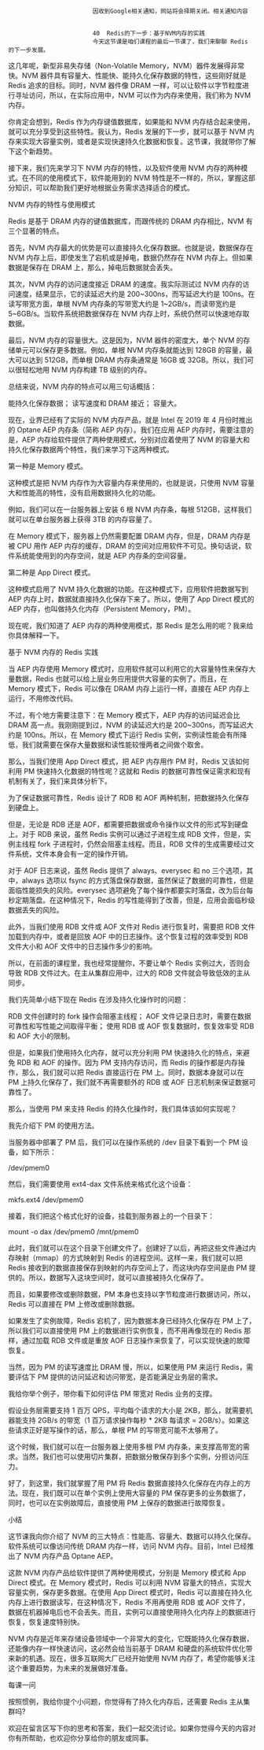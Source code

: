 
                            
                            因收到Google相关通知，网站将会择期关闭。相关通知内容
                            
                            
                            40  Redis的下一步：基于NVM内存的实践
                            今天这节课是咱们课程的最后一节课了，我们来聊聊 Redis 的下一步发展。

这几年呢，新型非易失存储（Non-Volatile Memory，NVM）器件发展得非常快。NVM 器件具有容量大、性能快、能持久化保存数据的特性，这些刚好就是 Redis 追求的目标。同时，NVM 器件像 DRAM 一样，可以让软件以字节粒度进行寻址访问，所以，在实际应用中，NVM 可以作为内存来使用，我们称为 NVM 内存。

你肯定会想到，Redis 作为内存键值数据库，如果能和 NVM 内存结合起来使用，就可以充分享受到这些特性。我认为，Redis 发展的下一步，就可以基于 NVM 内存来实现大容量实例，或者是实现快速持久化数据和恢复。这节课，我就带你了解下这个新趋势。

接下来，我们先来学习下 NVM 内存的特性，以及软件使用 NVM 内存的两种模式。在不同的使用模式下，软件能用到的 NVM 特性是不一样的，所以，掌握这部分知识，可以帮助我们更好地根据业务需求选择适合的模式。

NVM 内存的特性与使用模式

Redis 是基于 DRAM 内存的键值数据库，而跟传统的 DRAM 内存相比，NVM 有三个显著的特点。

首先，NVM 内存最大的优势是可以直接持久化保存数据。也就是说，数据保存在 NVM 内存上后，即使发生了宕机或是掉电，数据仍然存在 NVM 内存上。但如果数据是保存在 DRAM 上，那么，掉电后数据就会丢失。

其次，NVM 内存的访问速度接近 DRAM 的速度。我实际测试过 NVM 内存的访问速度，结果显示，它的读延迟大约是 200~300ns，而写延迟大约是 100ns。在读写带宽方面，单根 NVM 内存条的写带宽大约是 1~2GB/s，而读带宽约是 5~6GB/s。当软件系统把数据保存在 NVM 内存上时，系统仍然可以快速地存取数据。

最后，NVM 内存的容量很大。这是因为，NVM 器件的密度大，单个 NVM 的存储单元可以保存更多数据。例如，单根 NVM 内存条就能达到 128GB 的容量，最大可以达到 512GB，而单根 DRAM 内存条通常是 16GB 或 32GB。所以，我们可以很轻松地用 NVM 内存构建 TB 级别的内存。

总结来说，NVM 内存的特点可以用三句话概括：


能持久化保存数据；
读写速度和 DRAM 接近；
容量大。


现在，业界已经有了实际的 NVM 内存产品，就是 Intel 在 2019 年 4 月份时推出的 Optane AEP 内存条（简称 AEP 内存）。我们在应用 AEP 内存时，需要注意的是，AEP 内存给软件提供了两种使用模式，分别对应着使用了 NVM 的容量大和持久化保存数据两个特性，我们来学习下这两种模式。

第一种是 Memory 模式。

这种模式是把 NVM 内存作为大容量内存来使用的，也就是说，只使用 NVM 容量大和性能高的特性，没有启用数据持久化的功能。

例如，我们可以在一台服务器上安装 6 根 NVM 内存条，每根 512GB，这样我们就可以在单台服务器上获得 3TB 的内存容量了。

在 Memory 模式下，服务器上仍然需要配置 DRAM 内存，但是，DRAM 内存是被 CPU 用作 AEP 内存的缓存，DRAM 的空间对应用软件不可见。换句话说，软件系统能使用到的内存空间，就是 AEP 内存条的空间容量。

第二种是 App Direct 模式。

这种模式启用了 NVM 持久化数据的功能。在这种模式下，应用软件把数据写到 AEP 内存上时，数据就直接持久化保存下来了。所以，使用了 App Direct 模式的 AEP 内存，也叫做持久化内存（Persistent Memory，PM）。

现在呢，我们知道了 AEP 内存的两种使用模式，那 Redis 是怎么用的呢？我来给你具体解释一下。

基于 NVM 内存的 Redis 实践

当 AEP 内存使用 Memory 模式时，应用软件就可以利用它的大容量特性来保存大量数据，Redis 也就可以给上层业务应用提供大容量的实例了。而且，在 Memory 模式下，Redis 可以像在 DRAM 内存上运行一样，直接在 AEP 内存上运行，不用修改代码。

不过，有个地方需要注意下：在 Memory 模式下，AEP 内存的访问延迟会比 DRAM 高一点。我刚刚提到过，NVM 的读延迟大约是 200~300ns，而写延迟大约是 100ns。所以，在 Memory 模式下运行 Redis 实例，实例读性能会有所降低，我们就需要在保存大量数据和读性能较慢两者之间做个取舍。

那么，当我们使用 App Direct 模式，把 AEP 内存用作 PM 时，Redis 又该如何利用 PM 快速持久化数据的特性呢？这就和 Redis 的数据可靠性保证需求和现有机制有关了，我们来具体分析下。

为了保证数据可靠性，Redis 设计了 RDB 和 AOF 两种机制，把数据持久化保存到硬盘上。

但是，无论是 RDB 还是 AOF，都需要把数据或命令操作以文件的形式写到硬盘上。对于 RDB 来说，虽然 Redis 实例可以通过子进程生成 RDB 文件，但是，实例主线程 fork 子进程时，仍然会阻塞主线程。而且，RDB 文件的生成需要经过文件系统，文件本身会有一定的操作开销。

对于 AOF 日志来说，虽然 Redis 提供了 always、everysec 和 no 三个选项，其中，always 选项以 fsync 的方式落盘保存数据，虽然保证了数据的可靠性，但是面临性能损失的风险。everysec 选项避免了每个操作都要实时落盘，改为后台每秒定期落盘。在这种情况下，Redis 的写性能得到了改善，但是，应用会面临秒级数据丢失的风险。

此外，当我们使用 RDB 文件或 AOF 文件对 Redis 进行恢复时，需要把 RDB 文件加载到内存中，或者是回放 AOF 中的日志操作。这个恢复过程的效率受到 RDB 文件大小和 AOF 文件中的日志操作多少的影响。

所以，在前面的课程里，我也经常提醒你，不要让单个 Redis 实例过大，否则会导致 RDB 文件过大。在主从集群应用中，过大的 RDB 文件就会导致低效的主从同步。

我们先简单小结下现在 Redis 在涉及持久化操作时的问题：


RDB 文件创建时的 fork 操作会阻塞主线程；
AOF 文件记录日志时，需要在数据可靠性和写性能之间取得平衡；
使用 RDB 或 AOF 恢复数据时，恢复效率受 RDB 和 AOF 大小的限制。


但是，如果我们使用持久化内存，就可以充分利用 PM 快速持久化的特点，来避免 RDB 和 AOF 的操作。因为 PM 支持内存访问，而 Redis 的操作都是内存操作，那么，我们就可以把 Redis 直接运行在 PM 上。同时，数据本身就可以在 PM 上持久化保存了，我们就不再需要额外的 RDB 或 AOF 日志机制来保证数据可靠性了。

那么，当使用 PM 来支持 Redis 的持久化操作时，我们具体该如何实现呢？

我先介绍下 PM 的使用方法。

当服务器中部署了 PM 后，我们可以在操作系统的 /dev 目录下看到一个 PM 设备，如下所示：

/dev/pmem0


然后，我们需要使用 ext4-dax 文件系统来格式化这个设备：

mkfs.ext4 /dev/pmem0


接着，我们把这个格式化好的设备，挂载到服务器上的一个目录下：

mount -o dax /dev/pmem0  /mnt/pmem0


此时，我们就可以在这个目录下创建文件了。创建好了以后，再把这些文件通过内存映射（mmap）的方式映射到 Redis 的进程空间。这样一来，我们就可以把 Redis 接收到的数据直接保存到映射的内存空间上了，而这块内存空间是由 PM 提供的。所以，数据写入这块空间时，就可以直接被持久化保存了。

而且，如果要修改或删除数据，PM 本身也支持以字节粒度进行数据访问，所以，Redis 可以直接在 PM 上修改或删除数据。

如果发生了实例故障，Redis 宕机了，因为数据本身已经持久化保存在 PM 上了，所以我们可以直接使用 PM 上的数据进行实例恢复，而不用再像现在的 Redis 那样，通过加载 RDB 文件或是重放 AOF 日志操作来恢复了，可以实现快速的故障恢复。

当然，因为 PM 的读写速度比 DRAM 慢，所以，如果使用 PM 来运行 Redis，需要评估下 PM 提供的访问延迟和访问带宽，是否能满足业务层的需求。

我给你举个例子，带你看下如何评估 PM 带宽对 Redis 业务的支撑。

假设业务层需要支持 1 百万 QPS，平均每个请求的大小是 2KB，那么，就需要机器能支持 2GB/s 的带宽（1 百万请求操作每秒 * 2KB 每请求 = 2GB/s）。如果这些请求正好是写操作的话，那么，单根 PM 的写带宽可能不太够用了。

这个时候，我们就可以在一台服务器上使用多根 PM 内存条，来支撑高带宽的需求。当然，我们也可以使用切片集群，把数据分散保存到多个实例，分担访问压力。

好了，到这里，我们就掌握了用 PM 将 Redis 数据直接持久化保存在内存上的方法。现在，我们既可以在单个实例上使用大容量的 PM 保存更多的业务数据了，同时，也可以在实例故障后，直接使用 PM 上保存的数据进行故障恢复。

小结

这节课我向你介绍了 NVM 的三大特点：性能高、容量大、数据可以持久化保存。软件系统可以像访问传统 DRAM 内存一样，访问 NVM 内存。目前，Intel 已经推出了 NVM 内存产品 Optane AEP。

这款 NVM 内存产品给软件提供了两种使用模式，分别是 Memory 模式和 App Direct 模式。在 Memory 模式时，Redis 可以利用 NVM 容量大的特点，实现大容量实例，保存更多数据。在使用 App Direct 模式时，Redis 可以直接在持久化内存上进行数据读写，在这种情况下，Redis 不用再使用 RDB 或 AOF 文件了，数据在机器掉电后也不会丢失。而且，实例可以直接使用持久化内存上的数据进行恢复，恢复速度特别快。

NVM 内存是近年来存储设备领域中一个非常大的变化，它既能持久化保存数据，还能像内存一样快速访问，这必然会给当前基于 DRAM 和硬盘的系统软件优化带来新的机遇。现在，很多互联网大厂已经开始使用 NVM 内存了，希望你能够关注这个重要趋势，为未来的发展做好准备。

每课一问

按照惯例，我给你提个小问题，你觉得有了持久化内存后，还需要 Redis 主从集群吗?

欢迎在留言区写下你的思考和答案，我们一起交流讨论。如果你觉得今天的内容对你有所帮助，也欢迎你分享给你的朋友或同事。

                        
                        
                            